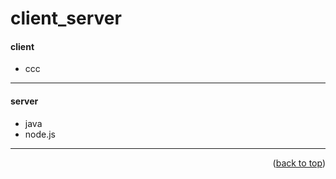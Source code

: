 <a name="topage"></a>

# client_server

#### client
* ccc
  
-----

#### server
* java
* node.js


-----

<p align="right">(<a href="#topage">back to top</a>)</p>
<br/>
<br/>
